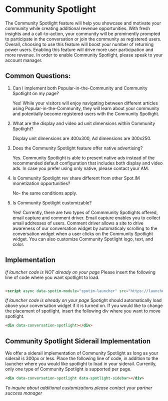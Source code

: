 # Community Spotlight

The Community Spotlight feature will help you showcase and motivate your community while creating additional revenue opportunities. With fresh insights and a call-to-action, your community will be prominently prompted to participate in the conversation or join the community as registered users. Overall, choosing to use this feature will boost your number of returning power users. Enabling this feature will drive more user participation and more revenue. In order to enable Community Spotlight, please speak to your account manager.

## Common Questions:

1. Can I implement both Popular-in-the-Community and Community Spotlight on my page?

   Yes! While your visitors will enjoy navigating between different articles using Popular-in-the-Community, they will learn      about your community and potentially become registered users with the Community Spotlight.

2. What are the display and video ad unit dimensions within Community Spotlight?

   Display unit dimensions are 400x300, Ad dimensions are 300x250.

3. Does the Community Spotlight feature offer native advertising?

   Yes. Community Spotlight is able to present native ads instead of the recommended default configuration that includes both    display and video ads. In case you prefer using only native, please contact your AM.

4. Is Community Spotlight rev share different from other Spot.IM monetization opportunities?

   No- the same conditions apply.

5. Is Community Spotlight customizable?

    Yes! Currently, there are two types of Commmunity Spotlights offered, email capture and comment driver. Email capture         enables you to collect email addresses of users. Comment driver allows a site to drive awareness of our conversation           widget by automaticaly scrolling to the conversation widget when a user clicks on the Community Spotlight widget. You can     also customize Community Spotlight logo, text, and color.

## Implementation 

*If launcher code is NOT already on your page*
Please insert the following line of code where you want spotlight to load.
```html 

<script async data-spotim-module="spotim-launcher" src="https://launcher.spot.im/spot/INSERT_SPOT_ID_HERE"></script>

```

*If launcher code is already on your page*
Spotight should automatically load above your conversation widget if it is turned on. If you would like to change the placement of spotlight, insert the following div where you want to move spotlight. 
```html
<div data-conversation-spotlight></div>
```

## Community Spotlight Siderail Implementation 

We offer a siderail implementation of Community Spotlight as long as your siderail is 300px or less. Place the following line of code, in addition to the launcher where you would like spotlight to load in your siderail. Currently, only one type of Community Spotlight is supported per page.

```html
<div data-conversation-spotlight data-spotlight-sidebar></div>
```







*To inquire about additional customizations please contact your partner success manager* 
